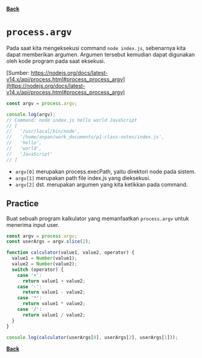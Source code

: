 [**Back**](./es6-variables-nested-party-process-argv-arrow-function.md)

# `process.argv`

Pada saat kita mengeksekusi command `node index.js`, sebenarnya kita dapat memberikan argumen. Argumen tersebut kemudian dapat digunakan oleh kode program pada saat eksekusi.

[Sumber: https://nodejs.org/docs/latest-v14.x/api/process.html#process_process_argv](https://nodejs.org/docs/latest-v14.x/api/process.html#process_process_argv)

```javascript
const argv = process.argv;

console.log(argv);
// Command: node index.js hello world JavaScript
// [
//   '/usr/local/bin/node',
//   '/home/anpan/work_documents/p1-class-notes/index.js',
//   'hello',
//   'world',
//   'JavaScript'
// ]
```

- `argv[0]` merupakan process.execPath, yaitu direktori node pada sistem.
- `argv[1]` merupakan path file index.js yang dieksekusi.
- `argv[2]` dst. merupakan argumen yang kita ketikkan pada command.

## Practice

Buat sebuah program kalkulator yang memanfaatkan `process.argv` untuk menerima input user.

```javascript
const argv = process.argv;
const userArgs = argv.slice(2);

function calculator(value1, value2, operator) {
  value1 = Number(value1);
  value2 = Number(value2);
  switch (operator) {
    case '+':
      return value1 + value2;
    case '-':
      return value1 - value2;
    case '*':
      return value1 * value2;
    case '/':
      return value1 / value2;
  }
}

console.log(calculator(userArgs[0], userArgs[2], userArgs[1]));
```

[**Back**](./es6-variables-nested-party-process-argv-arrow-function.md)
